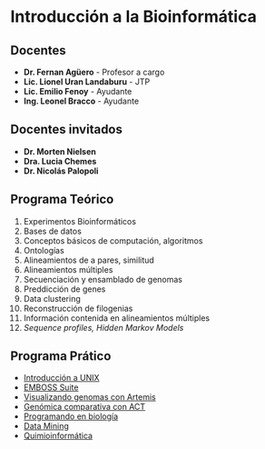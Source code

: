 # Introducción a la Bioinformática

## Docentes
- **Dr. Fernan Agüero** - Profesor a cargo
- **Lic. Lionel Uran Landaburu** - JTP
- **Lic. Emilio Fenoy** - Ayudante
- **Ing. Leonel Bracco** - Ayudante

## Docentes invitados
- **Dr. Morten Nielsen**
- **Dra. Lucia Chemes**
- **Dr. Nicolás Palopoli**

## Programa Teórico

1. Experimentos Bioinformáticos
2. Bases de datos
3. Conceptos básicos de computación, algoritmos
4. Ontologías
5. Alineamientos de a pares, similitud
6. Alineamientos múltiples
7. Secuenciación y ensamblado de genomas
8. Preddicción de genes
9. Data clustering
10. Reconstrucción de filogenias
11. Información contenida en alineamientos múltiples
12. *Sequence profiles, Hidden Markov Models*

## Programa Prático

- [Introducción a UNIX](blob/master/UNIX/TP.md)
- [EMBOSS Suite](blob/master/EMBOSS/EMBOSS-Suite.md)
- [Visualizando genomas con Artemis](blob/master/Artemis/TP.md)
- [Genómica comparativa con ACT](blob/master/Genomica-Comparativa/TP.md)
- [Programando en biología](blob/master/IntroR/TP.md)
- [Data Mining](blob/master/DataMining/TP.md)
- [Quimioinformática](blob/master/Quimioinfo/TP.md)

